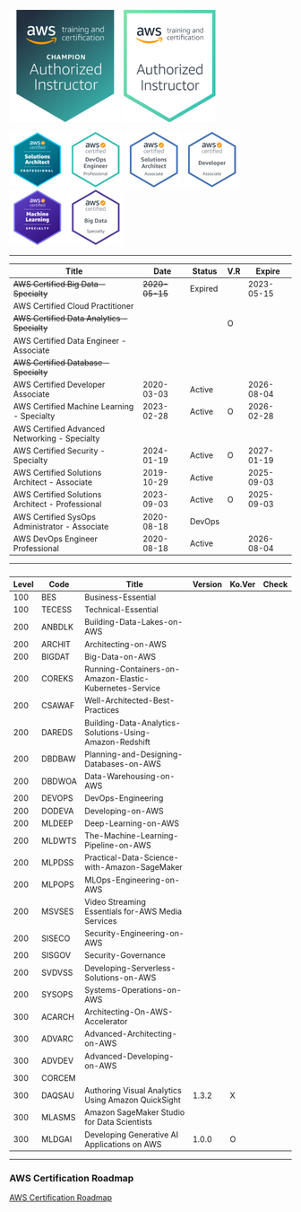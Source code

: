 ![AAI-champ](999-TEMP/Certifications/thumb-AAI-Champion.png)
![AAI](999-TEMP/Certifications/thumb-AAI.png)

![SAP](999-TEMP/Certifications/AWS-SolArchitect-Professional-100.png)
![DEVOPS](999-TEMP/Certifications/thumb-AWS-DevOpsEngineer-Professional.png)
![SA](999-TEMP/Certifications/thumb-AWS-SolArchitect-Associate.png)
![DEVA](999-TEMP/Certifications/thumb-AWS-Developer-Associate.png)
![ML](999-TEMP/Certifications/AWS-MachineLearning-Specialty-100.png)
![BIGDAT](999-TEMP/Certifications/thumb-AWS-BigData-Specialty.png)

---

| Title                                            | Date          | Status  | V.R | Expire     |
| ------------------------------------------------ | ------------- | ------- | --- | ---------- |
| ~~AWS Certified Big Data - Specialty~~           | ~~2020-05-15~~| Expired |     | 2023-05-15 |
| AWS Certified Cloud Practitioner                 |               |         |     |            |
| ~~AWS Certified Data Analytics - Specialty~~     |               |         | O   |            |
| AWS Certified Data Engineer - Associate          |               |         |     |            |
| ~~AWS Certified Database - Specialty~~           |               |         |     |            |
| AWS Certified Developer Associate                | 2020-03-03    | Active  |     | 2026-08-04 |
| AWS Certified Machine Learning - Specialty       | 2023-02-28    | Active  | O   | 2026-02-28 |
| AWS Certified Advanced Networking - Specialty    |               |         |     |            |
| AWS Certified Security - Specialty               | 2024-01-19    | Active  | O   | 2027-01-19 |
| AWS Certified Solutions Architect - Associate    | 2019-10-29    | Active  |     | 2025-09-03 |
| AWS Certified Solutions Architect - Professional | 2023-09-03    | Active  | O   | 2025-09-03 |
| AWS Certified SysOps Administrator - Associate   | 2020-08-18    | DevOps  |     |            |
| AWS DevOps Engineer Professional                 | 2020-08-18    | Active  |     | 2026-08-04 |

---

###

| Level | Code   | Title                                                   | Version | Ko.Ver | Check |
| ----- | ------ | ------------------------------------------------------- | ------- | ------ | ----- |
| 100   | BES    | Business-Essential                                      |         |        |       |
| 100   | TECESS | Technical-Essential                                     |         |        |       |
| 200   | ANBDLK | Building-Data-Lakes-on-AWS                              |         |        |       |
| 200   | ARCHIT | Architecting-on-AWS                                     |         |        |       |
| 200   | BIGDAT | Big-Data-on-AWS                                         |         |        |       |
| 200   | COREKS | Running-Containers-on-Amazon-Elastic-Kubernetes-Service |         |        |       |
| 200   | CSAWAF | Well-Architected-Best-Practices                         |         |        |       |
| 200   | DAREDS | Building-Data-Analytics-Solutions-Using-Amazon-Redshift |         |        |       |
| 200   | DBDBAW | Planning-and-Designing-Databases-on-AWS                 |         |        |       |
| 200   | DBDWOA | Data-Warehousing-on-AWS                                 |         |        |       |
| 200   | DEVOPS | DevOps-Engineering                                      |         |        |       |
| 200   | DODEVA | Developing-on-AWS                                       |         |        |       |
| 200   | MLDEEP | Deep-Learning-on-AWS                                    |         |        |       |
| 200   | MLDWTS | The-Machine-Learning-Pipeline-on-AWS                    |         |        |       |
| 200   | MLPDSS | Practical-Data-Science-with-Amazon-SageMaker            |         |        |       |
| 200   | MLPOPS | MLOps-Engineering-on-AWS                                |         |        |       |
| 200   | MSVSES | Video Streaming Essentials for-AWS Media Services       |         |        |       |
| 200   | SISECO | Security-Engineering-on-AWS                             |         |        |       |
| 200   | SISGOV | Security-Governance                                     |         |        |       |
| 200   | SVDVSS | Developing-Serverless-Solutions-on-AWS                  |         |        |       |
| 200   | SYSOPS | Systems-Operations-on-AWS                               |         |        |       |
| 300   | ACARCH | Architecting-On-AWS-Accelerator                         |         |        |       |
| 300   | ADVARC | Advanced-Architecting-on-AWS                            |         |        |       |
| 300   | ADVDEV | Advanced-Developing-on-AWS                              |         |        |       |
| 300   | CORCEM |                                                         |         |        |       |
| 300   | DAQSAU | Authoring Visual Analytics Using Amazon QuickSight      | 1.3.2   | X      |       |
| 300   | MLASMS | Amazon SageMaker Studio for Data Scientists             |         |        |       |
| 300   | MLDGAI | Developing Generative AI Applications on AWS            | 1.0.0   | O      |       |

---

### AWS Certification Roadmap

[AWS Certification Roadmap](999-TEMP/Certifications/AWS-Certification-new.png)